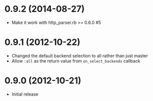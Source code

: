 # 0.9.2 (2014-08-27)

- Make it work with http_parser.rb >= 0.6.0 #5

# 0.9.1 (2012-10-22)

- Changed the default backend selection to all rather than just master
- Allow `:all` as the return value from `on_select_backends` callback

# 0.9.0 (2012-10-21)

- Initial release